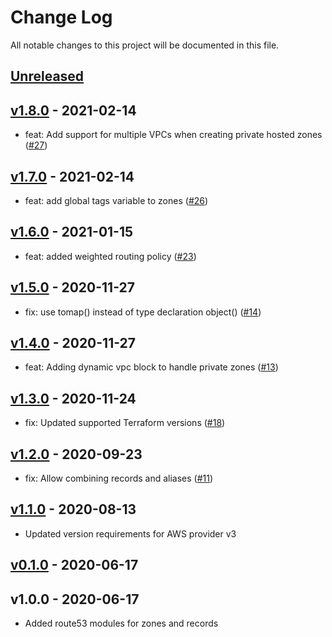 # Change Log

All notable changes to this project will be documented in this file.

<a name="unreleased"></a>
## [Unreleased]



<a name="v1.8.0"></a>
## [v1.8.0] - 2021-02-14

- feat: Add support for multiple VPCs when creating private hosted zones ([#27](https://github.com/terraform-aws-modules/terraform-aws-route53/issues/27))


<a name="v1.7.0"></a>
## [v1.7.0] - 2021-02-14

- feat: add global tags variable to zones ([#26](https://github.com/terraform-aws-modules/terraform-aws-route53/issues/26))


<a name="v1.6.0"></a>
## [v1.6.0] - 2021-01-15

- feat: added weighted routing policy ([#23](https://github.com/terraform-aws-modules/terraform-aws-route53/issues/23))


<a name="v1.5.0"></a>
## [v1.5.0] - 2020-11-27

- fix: use tomap() instead of type declaration object() ([#14](https://github.com/terraform-aws-modules/terraform-aws-route53/issues/14))


<a name="v1.4.0"></a>
## [v1.4.0] - 2020-11-27

- feat: Adding dynamic vpc block to handle private zones ([#13](https://github.com/terraform-aws-modules/terraform-aws-route53/issues/13))


<a name="v1.3.0"></a>
## [v1.3.0] - 2020-11-24

- fix: Updated supported Terraform versions ([#18](https://github.com/terraform-aws-modules/terraform-aws-route53/issues/18))


<a name="v1.2.0"></a>
## [v1.2.0] - 2020-09-23

- fix: Allow combining records and aliases ([#11](https://github.com/terraform-aws-modules/terraform-aws-route53/issues/11))


<a name="v1.1.0"></a>
## [v1.1.0] - 2020-08-13

- Updated version requirements for AWS provider v3


<a name="v0.1.0"></a>
## [v0.1.0] - 2020-06-17



<a name="v1.0.0"></a>
## v1.0.0 - 2020-06-17

- Added route53 modules for zones and records


[Unreleased]: https://github.com/terraform-aws-modules/terraform-aws-route53/compare/v1.8.0...HEAD
[v1.8.0]: https://github.com/terraform-aws-modules/terraform-aws-route53/compare/v1.7.0...v1.8.0
[v1.7.0]: https://github.com/terraform-aws-modules/terraform-aws-route53/compare/v1.6.0...v1.7.0
[v1.6.0]: https://github.com/terraform-aws-modules/terraform-aws-route53/compare/v1.5.0...v1.6.0
[v1.5.0]: https://github.com/terraform-aws-modules/terraform-aws-route53/compare/v1.4.0...v1.5.0
[v1.4.0]: https://github.com/terraform-aws-modules/terraform-aws-route53/compare/v1.3.0...v1.4.0
[v1.3.0]: https://github.com/terraform-aws-modules/terraform-aws-route53/compare/v1.2.0...v1.3.0
[v1.2.0]: https://github.com/terraform-aws-modules/terraform-aws-route53/compare/v1.1.0...v1.2.0
[v1.1.0]: https://github.com/terraform-aws-modules/terraform-aws-route53/compare/v0.1.0...v1.1.0
[v0.1.0]: https://github.com/terraform-aws-modules/terraform-aws-route53/compare/v1.0.0...v0.1.0

